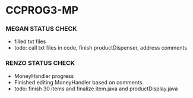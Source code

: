 # CCPROG3-MP
### MEGAN STATUS CHECK
- filled txt files
- todo: call txt files in code, finish productDispenser, address comments

### RENZO STATUS CHECK
- MoneyHandler progress
- Finished editing MoneyHandler based on comments.
- todo: finish 30 items and finalize item.java and productDisplay.java
